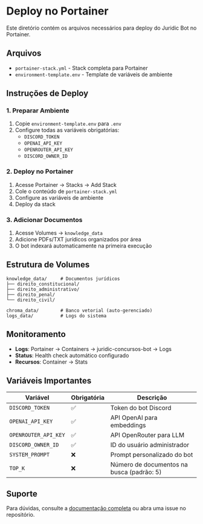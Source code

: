 # Deploy no Portainer

Este diretório contém os arquivos necessários para deploy do Juridic Bot no Portainer.

## Arquivos

- `portainer-stack.yml` - Stack completa para Portainer
- `environment-template.env` - Template de variáveis de ambiente

## Instruções de Deploy

### 1. Preparar Ambiente

1. Copie `environment-template.env` para `.env`
2. Configure todas as variáveis obrigatórias:
   - `DISCORD_TOKEN`
   - `OPENAI_API_KEY`
   - `OPENROUTER_API_KEY`
   - `DISCORD_OWNER_ID`

### 2. Deploy no Portainer

1. Acesse Portainer → Stacks → Add Stack
2. Cole o conteúdo de `portainer-stack.yml`
3. Configure as variáveis de ambiente
4. Deploy da stack

### 3. Adicionar Documentos

1. Acesse Volumes → `knowledge_data`
2. Adicione PDFs/TXT jurídicos organizados por área
3. O bot indexará automaticamente na primeira execução

## Estrutura de Volumes

```
knowledge_data/     # Documentos jurídicos
├── direito_constitucional/
├── direito_administrativo/
├── direito_penal/
└── direito_civil/

chroma_data/        # Banco vetorial (auto-gerenciado)
logs_data/          # Logs do sistema
```

## Monitoramento

- **Logs**: Portainer → Containers → juridic-concursos-bot → Logs
- **Status**: Health check automático configurado
- **Recursos**: Container → Stats

## Variáveis Importantes

| Variável | Obrigatória | Descrição |
|----------|-------------|-----------|
| `DISCORD_TOKEN` | ✅ | Token do bot Discord |
| `OPENAI_API_KEY` | ✅ | API OpenAI para embeddings |
| `OPENROUTER_API_KEY` | ✅ | API OpenRouter para LLM |
| `DISCORD_OWNER_ID` | ✅ | ID do usuário administrador |
| `SYSTEM_PROMPT` | ❌ | Prompt personalizado do bot |
| `TOP_K` | ❌ | Número de documentos na busca (padrão: 5) |

## Suporte

Para dúvidas, consulte a [documentação completa](../../docs/) ou abra uma issue no repositório.